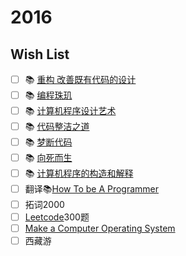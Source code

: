 # 2016

## Wish List
- [ ] :books: [重构 改善既有代码的设计]()
- [ ] :books: [编程珠玑]()
- [ ] :books: [计算机程序设计艺术]()
- [ ] :books: [代码整洁之道]()
- [ ] :books: [梦断代码]()
- [ ] :books: [向死而生]()
- [ ] :books: [计算机程序的构造和解释]()
- [ ] 翻译:books:[How To be A Programmer](https://github.com/braydie/HowToBeAProgrammer)
- [ ] 拓词2000
- [ ] [Leetcode](https://leetcode.com/)300题
- [ ] [Make a Computer Operating System](https://github.com/SamyPesse/How-to-Make-a-Computer-Operating-System)
- [ ] 西藏游

